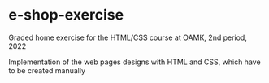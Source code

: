 # e-shop-exercise
Graded home exercise for the HTML/CSS course at OAMK, 2nd period, 2022

Implementation of the web pages designs with HTML and CSS, which have to be created manually
